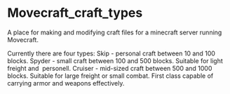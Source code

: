 # Movecraft_craft_types
A place for making and modifying craft files for a minecraft server running Movecraft.

Currently there are four types:
Skip - personal craft between 10 and 100 blocks.
Spyder - small craft between 100 and 500 blocks. Suitable for light freight and  personell.
Cruiser - mid-sized craft between 500 and 1000 blocks. Suitable for large freight or small combat. First class capable of carrying armor and weapons effectively.
